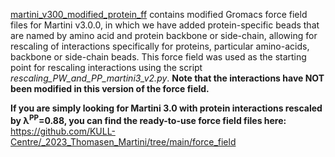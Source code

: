 [martini_v300_modified_protein_ff](https://github.com/KULL-Centre/_2023_Thomasen_Martini/tree/main/rescaling_files_and_scripts/martini_v300_modified_protein_ff) contains modified Gromacs force field files for Martini v3.0.0, in which we have added protein-specific beads that are named by amino acid and protein backbone or side-chain, allowing for rescaling of interactions specifically for proteins, particular amino-acids, backbone or side-chain beads.
This force field was used as the starting point for rescaling interactions using the script _rescaling_PW_and_PP_martini3_v2.py_. **Note that the interactions have NOT been modified in this version of the force field.**

**If you are simply looking for Martini 3.0 with protein interactions rescaled by λ<sup>PP</sup>=0.88, you can find the ready-to-use force field files here:** https://github.com/KULL-Centre/_2023_Thomasen_Martini/tree/main/force_field
